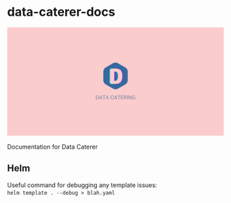 # data-caterer-docs

![Data Catering](docs/diagrams/logo/logo_landscape_banner.svg)

Documentation for Data Caterer

## Helm

Useful command for debugging any template issues:  
`helm template . --debug > blah.yaml`
